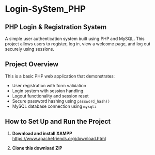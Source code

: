 # Login-SyStem_PHP

## PHP Login & Registration System

A simple user authentication system built using PHP and MySQL. This project allows users to register, log in, view a welcome page, and log out securely using sessions.


## Project Overview

This is a basic PHP web application that demonstrates:
- User registration with form validation
- Login system with session handling
- Logout functionality and session reset
- Secure password hashing using `password_hash()`
- MySQL database connection using `mysqli`


##  How to Set Up and Run the Project

1. **Download and install XAMPP**  
 https://www.apachefriends.org/download.html

2. **Clone this  download ZIP**
 


